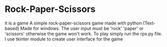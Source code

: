 # Rock-Paper-Scissors
it is a game
A simple rock-paper-scissors game made with python (Text-based) Made for windows.
The user input must be 'rock' 'paper' or 'scissors' otherwise the game won't work. To play simply run the rps.py file.
I use tkinter module to create user interface for the game
